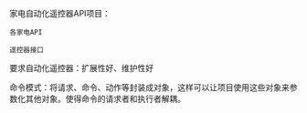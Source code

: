 家电自动化遥控器API项目：

    各家电API
    
    遥控器接口
    
要求自动化遥控器：扩展性好、维护性好

命令模式：将请求、命令、动作等封装成对象，这样可以让项目使用这些对象来参数化其他对象。使得命令的请求者和执行者解耦。
